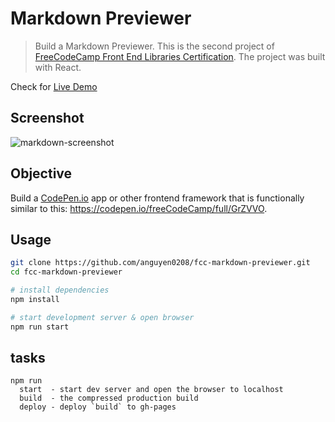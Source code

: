 # Markdown Previewer

> Build a Markdown Previewer. This is the second project of [FreeCodeCamp Front End Libraries Certification](https://learn.freecodecamp.org/front-end-libraries/front-end-libraries-projects/build-a-markdown-previewer/). The project was built with React.

Check for [Live Demo](https://anguyen0208.github.io/fcc-markdown-previewer/)

## Screenshot

![markdown-screenshot](https://github.com/anguyen0208/Project-Screenshots/blob/master/FCC-Markdown-Previewer.jpg)

## Objective

Build a [CodePen.io](https://codepen.io) app or other frontend framework that is functionally similar to this: <https://codepen.io/freeCodeCamp/full/GrZVVO>. 

## Usage

```sh
git clone https://github.com/anguyen0208/fcc-markdown-previewer.git
cd fcc-markdown-previewer

# install dependencies
npm install

# start development server & open browser
npm run start
```

## tasks

```
npm run
  start  - start dev server and open the browser to localhost
  build  - the compressed production build
  deploy - deploy `build` to gh-pages
```
